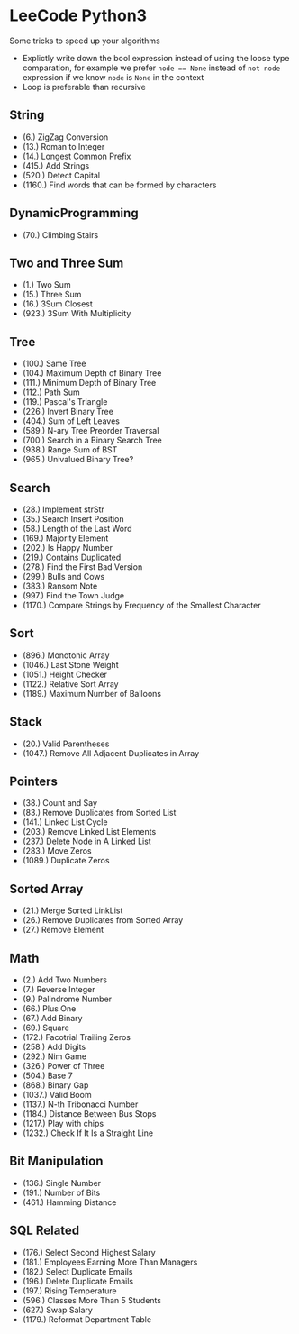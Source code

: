 # LeeCode Python3

Some tricks to speed up your algorithms
* Explictly write down the bool expression instead of using the loose type comparation, for example we prefer `node == None` instead of `not node` expression if we know `node` is `None` in the context
* Loop is preferable than recursive

## String
 * (6.)    ZigZag Conversion
 * (13.)   Roman to Integer
 * (14.)   Longest Common Prefix
 * (415.)  Add Strings
 * (520.)  Detect Capital
 * (1160.) Find words that can be formed by characters

## DynamicProgramming
 * (70.)   Climbing Stairs

## Two and Three Sum
 * (1.)    Two Sum
 * (15.)   Three Sum
 * (16.)   3Sum Closest
 * (923.)  3Sum With Multiplicity

## Tree
 * (100.)  Same Tree
 * (104.)  Maximum Depth of Binary Tree
 * (111.)  Minimum Depth of Binary Tree
 * (112.)  Path Sum
 * (119.)  Pascal's Triangle
 * (226.)  Invert Binary Tree
 * (404.)  Sum of Left Leaves
 * (589.)  N-ary Tree Preorder Traversal
 * (700.)  Search in a Binary Search Tree
 * (938.)  Range Sum of BST
 * (965.)  Univalued Binary Tree?

## Search
 * (28.)   Implement strStr
 * (35.)   Search Insert Position
 * (58.)   Length of the Last Word
 * (169.)  Majority Element
 * (202.)  Is Happy Number
 * (219.)  Contains Duplicated
 * (278.)  Find the First Bad Version
 * (299.)  Bulls and Cows
 * (383.)  Ransom Note
 * (997.)  Find the Town Judge
 * (1170.) Compare Strings by Frequency of the Smallest Character

 
## Sort
 * (896.)  Monotonic Array
 * (1046.) Last Stone Weight
 * (1051.) Height Checker
 * (1122.) Relative Sort Array
 * (1189.) Maximum Number of Balloons

## Stack
 * (20.)   Valid Parentheses
 * (1047.) Remove All Adjacent Duplicates in Array

## Pointers
 * (38.)   Count and Say
 * (83.)   Remove Duplicates from Sorted List
 * (141.)  Linked List Cycle
 * (203.)  Remove Linked List Elements
 * (237.)  Delete Node in A Linked List
 * (283.)  Move Zeros
 * (1089.) Duplicate Zeros
 
## Sorted Array
 * (21.)   Merge Sorted LinkList
 * (26.)   Remove Duplicates from Sorted Array  
 * (27.)   Remove Element

## Math
 * (2.)    Add Two Numbers
 * (7.)    Reverse Integer
 * (9.)    Palindrome Number
 * (66.)   Plus One
 * (67.)   Add Binary
 * (69.)   Square
 * (172.)  Facotrial Trailing Zeros
 * (258.)  Add Digits
 * (292.)  Nim Game
 * (326.)  Power of Three
 * (504.)  Base 7
 * (868.)  Binary Gap
 * (1037.) Valid Boom
 * (1137.) N-th Tribonacci Number
 * (1184.) Distance Between Bus Stops
 * (1217.) Play with chips
 * (1232.) Check If It Is a Straight Line

## Bit Manipulation
 * (136.)  Single Number
 * (191.)  Number of Bits
 * (461.)  Hamming Distance

## SQL Related
 * (176.)  Select Second Highest Salary
 * (181.)  Employees Earning More Than Managers
 * (182.)  Select Duplicate Emails
 * (196.)  Delete Duplicate Emails
 * (197.)  Rising Temperature
 * (596.)  Classes More Than 5 Students
 * (627.)  Swap Salary
 * (1179.) Reformat Department Table




